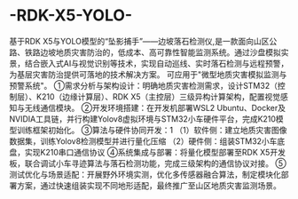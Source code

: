 # -RDK-X5-YOLO-
基于RDK X5与YOLO模型的“坠影捕手”——边坡落石检测仪,是一款面向山区公路、铁路边坡地质灾害防治的，低成本、高可靠性智能监测系统。通过沙盘模拟实景，结合嵌入式AI与视觉识别等技术，实现自动巡线、实时落石检测与远程预警，为基层灾害防治提供可落地的技术解决方案。   可应用于"微型地质灾害模拟监测与预警系统"。
①需求分析与架构设计：明确地质灾害检测需求，设计STM32（控制层）、K210（边缘计算层）、RDK X5（主控层）三级异构计算架构，配置视觉感知与无线通信模块。
②开发环境搭建：在开发机部署WSL2 Ubuntu、Docker及NVIDIA工具链，并行构建Yolov8虚拟环境与STM32小车硬件平台，完成K210模型训练框架初始化。
③算法与硬件协同开发：1
（1）软件侧：建立地质灾害图像数据集，训练Yolov8检测模型并进行量化压缩
（2）硬件侧：组装STM32小车底盘，实现K210串口通信协议
④系统集成与部署：将量化模型部署至RDK X5开发板，联合调试小车寻迹算法与落石检测功能，完成三级架构的通信协议对接。
⑤测试优化与场景适配：开展野外环境实测，优化多传感器融合算法，制定模块化部署方案，通过快速组装实现不同地形适配，最终推广至山区地质灾害监测场景。
